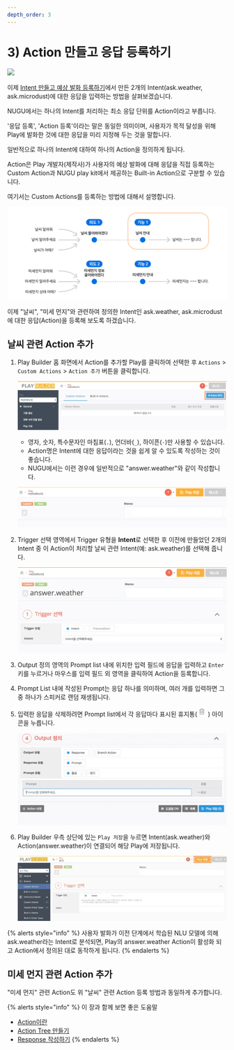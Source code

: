 ```yaml
---
depth_order: 3
---
```


# 3) Action 만들고 응답 등록하기

![](https://www.youtube.com/watch?v=eoIn2K9P2Yo)

이제 [Intent 만들고 예상 발화 등록하기](create-an-intent-and-custom-utterances)에서 만든 2개의 Intent(ask.weather, ask.microdust)에 대한 응답을 입력하는 방법을 살펴보겠습니다.

NUGU에서는 하나의 Intent를 처리하는 최소 응답 단위를 Action이라고 부릅니다.

'응답 등록', 'Action 등록'이라는 말은 동일한 의미이며, 사용자가 목적 달성을 위해 Play에 발화한 것에 대한 응답을 미리 지정해 두는 것을 말합니다.

일반적으로 하나의 Intent에 대하여 하나의 Action을 정의하게 됩니다.

Action은 Play 개발자(제작사)가 사용자의 예상 발화에 대해 응답을 직접 등록하는 Custom Action과 NUGU play kit에서 제공하는 Built-in Action으로 구분할 수 있습니다.

여기서는 Custom Actions를 등록하는 방법에 대해서 설명합니다.

![](assets/images/create-an-action-and-an-answer-01.png)

이제 "날씨", "미세 먼지"와 관련하여 정의한 Intent인 ask.weather, ask.microdust에 대한 응답(Action)을 등록해 보도록 하겠습니다.

## 날씨 관련 Action 추가

1. Play Builder 홈 화면에서 Action를 추가할 Play를 클릭하여 선택한 후 `Actions` > `Custom Actions` > `Action 추가` 버튼을 클릭합니다.

   ![](assets/images/create-an-action-and-an-answer-02.png)

   * 영자, 숫자, 특수문자인 마침표(`.`), 언더바(`_`), 하이픈(`-`)만 사용할 수 있습니다.
   * Action명은 Intent에 대한 응답이라는 것을 쉽게 알 수 있도록 작성하는 것이 좋습니다.
   * NUGU에서는 이런 경우에 일반적으로 "answer.weather"와 같이 작성합니다.

   ![](assets/images/create-an-action-and-an-answer-03.gif)
2. Trigger 선택 영역에서 Trigger 유형을 **Intent**로 선택한 후 이전에 만들었던 2개의 Intent 중 이 Action이 처리할 날씨 관련 Intent(예: ask.weather)를 선택해 줍니다.

   ![](assets/images/create-an-action-and-an-answer-04.gif)
3. Output 정의 영역의 Prompt list 내에 위치한 입력 필드에 응답을 입력하고 `Enter` 키를 누르거나 마우스를 입력 필드 외 영역을 클릭하여 Action을 등록합니다.
4. Prompt List 내에 작성된 Prompt는 응답 하나를 의미하며, 여러 개를 입력하면 그 중 하나가 스피커로 랜덤 재생됩니다.
5. 입력한 응답을 삭제하려면 Prompt list에서 각 응답마다 표시된 휴지통(![](assets/images/create-an-action-and-an-answer-05.png)) 아이콘을 누릅니다.

   ![](assets/images/create-an-action-and-an-answer-06.gif)
6. Play Builder 우측 상단에 있는 `Play 저장`을 누르면 Intent(ask.weather)와 Action(answer.weather)이 연결되어 해당 Play에 저장됩니다.

   ![](assets/images/create-an-action-and-an-answer-07.png)

{% alerts style="info" %}
사용자 발화가 이전 단계에서 학습된 NLU 모델에 의해 ask.weather라는 Intent로 분석되면, Play의 answer.weather Action이 활성화 되고 Action에서 정의된 대로 동작하게 됩니다.
{% endalerts %}

## 미세 먼지 관련 Action 추가

"미세 먼지" 관련 Action도 위 "날씨" 관련 Action 등록 방법과 동일하게 추가합니다.

{% alerts style="info" %}
이 장과 함께 보면 좋은 도움말

* [Action이란](../define-an-action)
* [Action Tree 만들기](../define-an-action/use-branch-actions)
* [Response 작성하기](../define-an-action/use-responses)
{% endalerts %}
